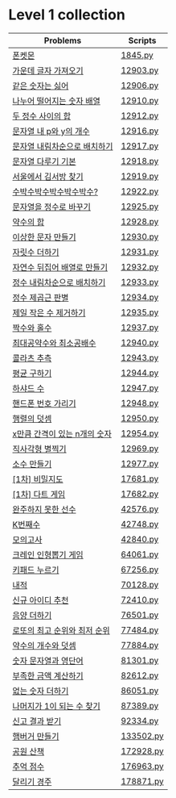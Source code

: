 # Level 1 collection

|Problems|Scripts|
|---|---|
| [폰켓몬](https://programmers.co.kr/learn/courses/30/lessons/1845) | [1845.py](1845.py) |
| [가운데 글자 가져오기](https://programmers.co.kr/learn/courses/30/lessons/12903) | [12903.py](12903.py) |
| [같은 숫자는 싫어](https://programmers.co.kr/learn/courses/30/lessons/12906) | [12906.py](12906.py) |
| [나누어 떨어지는 숫자 배열](https://programmers.co.kr/learn/courses/30/lessons/12910) | [12910.py](12910.py) |
| [두 정수 사이의 합](https://programmers.co.kr/learn/courses/30/lessons/12912) | [12912.py](12912.py) |
| [문자열 내 p와 y의 개수](https://programmers.co.kr/learn/courses/30/lessons/12916) | [12916.py](12916.py) |
| [문자열 내림차순으로 배치하기](https://programmers.co.kr/learn/courses/30/lessons/12917) | [12917.py](12917.py) |
| [문자열 다루기 기본](https://programmers.co.kr/learn/courses/30/lessons/12918) | [12918.py](12918.py) |
| [서울에서 김서방 찾기](https://programmers.co.kr/learn/courses/30/lessons/12919) | [12919.py](12919.py) |
| [수박수박수박수박수박수?](https://programmers.co.kr/learn/courses/30/lessons/12922) | [12922.py](12922.py) |
| [문자열을 정수로 바꾸기](https://programmers.co.kr/learn/courses/30/lessons/12925) | [12925.py](12925.py) |
| [약수의 합](https://programmers.co.kr/learn/courses/30/lessons/12928) | [12928.py](12928.py) |
| [이상한 문자 만들기](https://programmers.co.kr/learn/courses/30/lessons/12930) | [12930.py](12930.py) |
| [자릿수 더하기](https://programmers.co.kr/learn/courses/30/lessons/12931) | [12931.py](12931.py) |
| [자연수 뒤집어 배열로 만들기](https://programmers.co.kr/learn/courses/30/lessons/12932) | [12932.py](12932.py) |
| [정수 내림차순으로 배치하기](https://programmers.co.kr/learn/courses/30/lessons/12933) | [12933.py](12933.py) |
| [정수 제곱근 판별](https://programmers.co.kr/learn/courses/30/lessons/12934) | [12934.py](12934.py) |
| [제일 작은 수 제거하기](https://programmers.co.kr/learn/courses/30/lessons/12935) | [12935.py](12935.py) |
| [짝수와 홀수](https://programmers.co.kr/learn/courses/30/lessons/12937) | [12937.py](12937.py) |
| [최대공약수와 최소공배수](https://programmers.co.kr/learn/courses/30/lessons/12940) | [12940.py](12940.py) |
| [콜라츠 추측](https://programmers.co.kr/learn/courses/30/lessons/12943) | [12943.py](12943.py) |
| [평균 구하기](https://programmers.co.kr/learn/courses/30/lessons/12944) | [12944.py](12944.py) |
| [하샤드 수](https://programmers.co.kr/learn/courses/30/lessons/12947) | [12947.py](12947.py) |
| [핸드폰 번호 가리기](https://programmers.co.kr/learn/courses/30/lessons/12948) | [12948.py](12948.py) |
| [행렬의 덧셈](https://programmers.co.kr/learn/courses/30/lessons/12950) | [12950.py](12950.py) |
| [x만큼 간격이 있는 n개의 숫자](https://programmers.co.kr/learn/courses/30/lessons/12954) | [12954.py](12954.py) |
| [직사각형 별찍기](https://programmers.co.kr/learn/courses/30/lessons/12969) | [12969.py](12969.py) |
| [소수 만들기](https://programmers.co.kr/learn/courses/30/lessons/12977) | [12977.py](12977.py) |
| [\[1차\] 비밀지도](https://programmers.co.kr/learn/courses/30/lessons/17681) | [17681.py](17681.py) |
| [\[1차\] 다트 게임](https://programmers.co.kr/learn/courses/30/lessons/17682) | [17682.py](17682.py) |
| [완주하지 못한 선수](https://programmers.co.kr/learn/courses/30/lessons/42576) | [42576.py](42576.py) |
| [K번째수](https://programmers.co.kr/learn/courses/30/lessons/42748) | [42748.py](42748.py) |
| [모의고사](https://programmers.co.kr/learn/courses/30/lessons/42840) | [42840.py](42840.py) |
| [크레인 인형뽑기 게임](https://programmers.co.kr/learn/courses/30/lessons/64061) | [64061.py](64061.py) |
| [키패드 누르기](https://programmers.co.kr/learn/courses/30/lessons/67256) | [67256.py](67256.py) |
| [내적](https://programmers.co.kr/learn/courses/30/lessons/70128) | [70128.py](70128.py) |
| [신규 아이디 추천](https://programmers.co.kr/learn/courses/30/lessons/72410) | [72410.py](72410.py) |
| [음양 더하기](https://programmers.co.kr/learn/courses/30/lessons/76501) | [76501.py](76501.py) |
| [로또의 최고 순위와 최저 순위](https://programmers.co.kr/learn/courses/30/lessons/77484) | [77484.py](77484.py) |
| [약수의 개수와 덧셈](https://programmers.co.kr/learn/courses/30/lessons/77884) | [77884.py](77884.py) |
| [숫자 문자열과 영단어](https://programmers.co.kr/learn/courses/30/lessons/81301) | [81301.py](81301.py) |
| [부족한 금액 계산하기](https://programmers.co.kr/learn/courses/30/lessons/82612) | [82612.py](82612.py) |
| [없는 숫자 더하기](https://programmers.co.kr/learn/courses/30/lessons/86051) | [86051.py](86051.py) |
| [나머지가 1이 되는 수 찾기](https://programmers.co.kr/learn/courses/30/lessons/87389) | [87389.py](87389.py) |
| [신고 결과 받기](https://programmers.co.kr/learn/courses/30/lessons/92334) | [92334.py](92334.py) |
| [햄버거 만들기](https://programmers.co.kr/learn/courses/30/lessons/133502) | [133502.py](133502.py) |
| [공원 산책](https://programmers.co.kr/learn/courses/30/lessons/172928) | [172928.py](172928.py) |
| [추억 점수](https://programmers.co.kr/learn/courses/30/lessons/176963) | [176963.py](176963.py) |
| [달리기 경주](https://programmers.co.kr/learn/courses/30/lessons/178871) | [178871.py](178871.py) |
